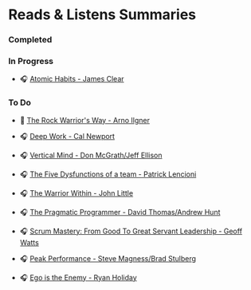 # Reads & Listens Summaries

### Completed 


### In Progress

- :headphones: [Atomic Habits - James Clear](/books/atomic-habits.md)


### To Do

- :book: [The Rock Warrior's Way - Arno Ilgner](/books/the-rock-warrior-way.md)

- :headphones: [Deep Work - Cal Newport](/books/deep-work.md)

- :headphones: [Vertical Mind - Don McGrath/Jeff Ellison](/books/vertical-mind.md)

- :headphones: [The Five Dysfunctions of a team - Patrick Lencioni](/books/the-five-dysfunctions-of-a-team.md)

- :headphones: [The Warrior Within - John Little](/books/the-warrior-within.md)

- :headphones: [The Pragmatic Programmer - David Thomas/Andrew Hunt](/books/the-pragmatic-programmer.md)

- :headphones: [Scrum Mastery: From Good To Great Servant Leadership - Geoff Watts](/books/scrum-mastery-from-good-to-great-servant-leadership.md)

- :headphones: [Peak Performance - Steve Magness/Brad Stulberg](/books/peak-performance.md)

- :headphones: [Ego is the Enemy - Ryan Holiday](/books/ego-is-the-enemy.md)

